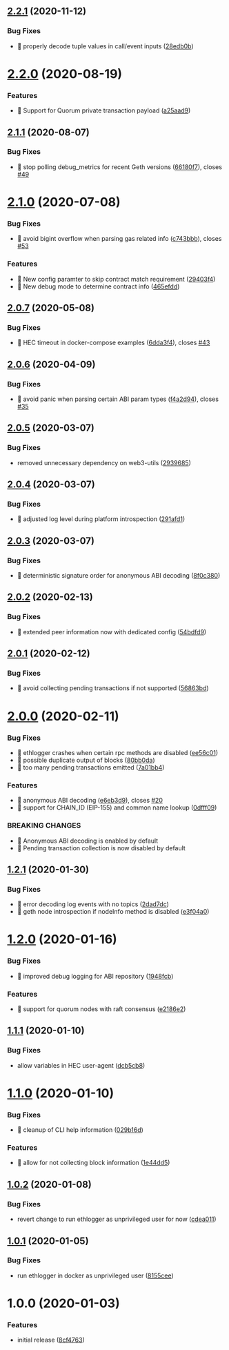 ## [2.2.1](https://github.com/splunk/splunk-connect-for-ethereum/compare/v2.2.0...v2.2.1) (2020-11-12)


### Bug Fixes

* 🐛 properly decode tuple values in call/event inputs ([28edb0b](https://github.com/splunk/splunk-connect-for-ethereum/commit/28edb0b5000be33f8f8fec6c30ed53d28960ac0a))

# [2.2.0](https://github.com/splunk/splunk-connect-for-ethereum/compare/v2.1.1...v2.2.0) (2020-08-19)


### Features

* 🎸 Support for Quorum private transaction payload ([a25aad9](https://github.com/splunk/splunk-connect-for-ethereum/commit/a25aad9fac293a7c073d3999a1d8c79d753f2f73))

## [2.1.1](https://github.com/splunk/splunk-connect-for-ethereum/compare/v2.1.0...v2.1.1) (2020-08-07)


### Bug Fixes

* 🐛 stop polling debug_metrics for recent Geth versions ([66180f7](https://github.com/splunk/splunk-connect-for-ethereum/commit/66180f7805c0fca81ebe13115fccd00bb4445d47)), closes [#49](https://github.com/splunk/splunk-connect-for-ethereum/issues/49)

# [2.1.0](https://github.com/splunk/splunk-connect-for-ethereum/compare/v2.0.7...v2.1.0) (2020-07-08)

### Bug Fixes

-   🐛 avoid bigint overflow when parsing gas related info ([c743bbb](https://github.com/splunk/splunk-connect-for-ethereum/commit/c743bbb4f16a60b4c9305abcac10932d89784e87)), closes [#53](https://github.com/splunk/splunk-connect-for-ethereum/issues/53)

### Features

-   🎸 New config paramter to skip contract match requirement ([29403f4](https://github.com/splunk/splunk-connect-for-ethereum/commit/29403f402ba10b1411dc9297b409d4b648964fc0))
-   🎸 New debug mode to determine contract info ([465efdd](https://github.com/splunk/splunk-connect-for-ethereum/commit/465efdd16c2e1a5991916bd9c6ef23089639b252))

## [2.0.7](https://github.com/splunk/splunk-connect-for-ethereum/compare/v2.0.6...v2.0.7) (2020-05-08)

### Bug Fixes

-   🐛 HEC timeout in docker-compose examples ([6dda3f4](https://github.com/splunk/splunk-connect-for-ethereum/commit/6dda3f4159380acdcc3a9396fe4cea0369b3a49c)), closes [#43](https://github.com/splunk/splunk-connect-for-ethereum/issues/43)

## [2.0.6](https://github.com/splunk/splunk-connect-for-ethereum/compare/v2.0.5...v2.0.6) (2020-04-09)

### Bug Fixes

-   🐛 avoid panic when parsing certain ABI param types ([f4a2d94](https://github.com/splunk/splunk-connect-for-ethereum/commit/f4a2d94e06c0af829153baccff05574a1e255ba1)), closes [#35](https://github.com/splunk/splunk-connect-for-ethereum/issues/35)

## [2.0.5](https://github.com/splunk/splunk-connect-for-ethereum/compare/v2.0.4...v2.0.5) (2020-03-07)

### Bug Fixes

-   removed unnecessary dependency on web3-utils ([2939685](https://github.com/splunk/splunk-connect-for-ethereum/commit/2939685b6b8b1aca8e7e2e0625ba63dedf7742ca))

## [2.0.4](https://github.com/splunk/splunk-connect-for-ethereum/compare/v2.0.3...v2.0.4) (2020-03-07)

### Bug Fixes

-   🐛 adjusted log level during platform introspection ([291afd1](https://github.com/splunk/splunk-connect-for-ethereum/commit/291afd1953b5a41a4be4ca82cc4fc3eaad48bacd))

## [2.0.3](https://github.com/splunk/splunk-connect-for-ethereum/compare/v2.0.2...v2.0.3) (2020-03-07)

### Bug Fixes

-   🐛 deterministic signature order for anonymous ABI decoding ([8f0c380](https://github.com/splunk/splunk-connect-for-ethereum/commit/8f0c38012050ef2a3ddc440fa09d4a18233cb669))

## [2.0.2](https://github.com/splunk/splunk-connect-for-ethereum/compare/v2.0.1...v2.0.2) (2020-02-13)

### Bug Fixes

-   🐛 extended peer information now with dedicated config ([54bdfd9](https://github.com/splunk/splunk-connect-for-ethereum/commit/54bdfd990716db40d1109172cbdd9f3e0e08b362))

## [2.0.1](https://github.com/splunk/splunk-connect-for-ethereum/compare/v2.0.0...v2.0.1) (2020-02-12)

### Bug Fixes

-   🐛 avoid collecting pending transactions if not supported ([56863bd](https://github.com/splunk/splunk-connect-for-ethereum/commit/56863bdb2f458c97a9479585d8b21fe029024eed))

# [2.0.0](https://github.com/splunk/splunk-connect-for-ethereum/compare/v1.2.1...v2.0.0) (2020-02-11)

### Bug Fixes

-   🐛 ethlogger crashes when certain rpc methods are disabled ([ee56c01](https://github.com/splunk/splunk-connect-for-ethereum/commit/ee56c01caf8294d1992eaa3e501a0b15e71dc97b))
-   🐛 possible duplicate output of blocks ([80bb0da](https://github.com/splunk/splunk-connect-for-ethereum/commit/80bb0daabd4e7434c609dd362e047b888f0c049d))
-   🐛 too many pending transactions emitted ([7a01bb4](https://github.com/splunk/splunk-connect-for-ethereum/commit/7a01bb4ecc0caee2ef41053cf36f5f0027e9f33d))

### Features

-   🎸 anonymous ABI decoding ([e6eb3d9](https://github.com/splunk/splunk-connect-for-ethereum/commit/e6eb3d98fd7c2cc22af818b2966d7eac40a995a5)), closes [#20](https://github.com/splunk/splunk-connect-for-ethereum/issues/20)
-   🎸 support for CHAIN_ID (EIP-155) and common name lookup ([0dfff09](https://github.com/splunk/splunk-connect-for-ethereum/commit/0dfff09ef7ff95faf43084159e6cee34bdc52983))

### BREAKING CHANGES

-   🧨 Anonymous ABI decoding is enabled by default
-   🧨 Pending transaction collection is now disabled by default

## [1.2.1](https://github.com/splunk/splunk-connect-for-ethereum/compare/v1.2.0...v1.2.1) (2020-01-30)

### Bug Fixes

-   🐛 error decoding log events with no topics ([2dad7dc](https://github.com/splunk/splunk-connect-for-ethereum/commit/2dad7dcc9e22ce62082cd4c292019541ba54ab19))
-   🐛 geth node introspection if nodeInfo method is disabled ([e3f04a0](https://github.com/splunk/splunk-connect-for-ethereum/commit/e3f04a00b333576f320996428f874b24851e6b82))

# [1.2.0](https://github.com/splunk/splunk-connect-for-ethereum/compare/v1.1.1...v1.2.0) (2020-01-16)

### Bug Fixes

-   🐛 improved debug logging for ABI repository ([1948fcb](https://github.com/splunk/splunk-connect-for-ethereum/commit/1948fcbe00ccead37578f4c7e7a978879680f8e1))

### Features

-   🎸 support for quorum nodes with raft consensus ([e2186e2](https://github.com/splunk/splunk-connect-for-ethereum/commit/e2186e28985f25a19469219ea97423119faa16ef))

## [1.1.1](https://github.com/splunk/splunk-connect-for-ethereum/compare/v1.1.0...v1.1.1) (2020-01-10)

### Bug Fixes

-   allow variables in HEC user-agent ([dcb5cb8](https://github.com/splunk/splunk-connect-for-ethereum/commit/dcb5cb830dbdfb03570511d55aed29f5b8c0a622))

# [1.1.0](https://github.com/splunk/splunk-connect-for-ethereum/compare/v1.0.2...v1.1.0) (2020-01-10)

### Bug Fixes

-   🐛 cleanup of CLI help information ([029b16d](https://github.com/splunk/splunk-connect-for-ethereum/commit/029b16d85417f90386bb5da167b8f89ef1eaa249))

### Features

-   🎸 allow for not collecting block information ([1e44dd5](https://github.com/splunk/splunk-connect-for-ethereum/commit/1e44dd52b4fce7e4f4749cd82f398eef8e8c31b5))

## [1.0.2](https://github.com/splunk/splunk-connect-for-ethereum/compare/v1.0.1...v1.0.2) (2020-01-08)

### Bug Fixes

-   revert change to run ethlogger as unprivileged user for now ([cdea011](https://github.com/splunk/splunk-connect-for-ethereum/commit/cdea011ae3316bab6fb80d33c74ba96c0e6c9865))

## [1.0.1](https://github.com/splunk/splunk-connect-for-ethereum/compare/v1.0.0...v1.0.1) (2020-01-05)

### Bug Fixes

-   run ethlogger in docker as unprivileged user ([8155cee](https://github.com/splunk/splunk-connect-for-ethereum/commit/8155cee91aee4de30905232a727d5ea82c912512))

# 1.0.0 (2020-01-03)

### Features

-   initial release ([8cf4763](https://github.com/splunk/splunk-connect-for-ethereum/commit/8cf47636441f6ca72c589be0ffbc65086dcfbe5f))
